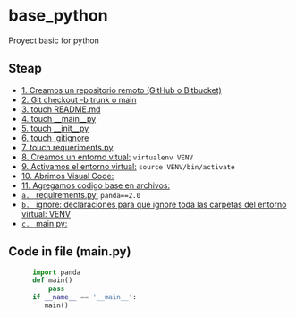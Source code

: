 # base_python
Proyect basic for python
## Steap 
- [1. Creamos un repositorio remoto (GitHub o Bitbucket)](#Creamos)
- [2. Git checkout -b trunk o main](#Creamos)
- [3. touch README.md](#Creamos)
- [4. touch __main__py](#Creamos)
- [5. touch __init__py](#Creamos)
- [6. touch .gitignore](#Creamos)
- [7. touch requeriments.py](#Creamos)
- [8. Creamos un entorno vitual:](#Creamos) ```virtualenv VENV```
- [9. Activamos el entorno virtual:](#Creamos) ```source VENV/bin/activate```
- [10. Abrimos Visual Code:](#Creamos)
- [11. Agregamos codigo base en archivos:](#Creamos)
- [    ```a. ``` requirements.py:](#Creamos) ```panda==2.0 ``` 
- [    ```b. ``` ignore: declaraciones para que ignore toda las carpetas del entorno virtual: VENV](#Creamos)
- [    ```c. ``` main.py:](#Creamos)

## Code in file (main.py)

```python
      import panda
      def main()
          pass
      if __name__ == '__main__':
         main()

